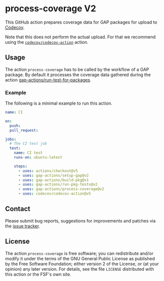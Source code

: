 # process-coverage V2

This GitHub action prepares coverage data for GAP packages for upload
to [Codecov](https://www.codecov.io/).

Note that this does not perform the actual upload. For that we recommend using
the [`codecov/codecov-action`](https://github.com/codecov/codecov-action) action.

## Usage

The action `process-coverage` has to be called by the workflow of a GAP
package.
By default it processes the coverage data gathered during the action
[gap-actions/run-test-for-packages](https://github.com/gap-actions/run-pkg-tests).

### Example

The following is a minimal example to run this action.

```yaml
name: CI

on:
  push:
  pull_request:

jobs:
  # The CI test job
  test:
    name: CI test
    runs-on: ubuntu-latest

    steps:
      - uses: actions/checkout@v5
      - uses: gap-actions/setup-gap@v2
      - uses: gap-actions/build-pkg@v1
      - uses: gap-actions/run-pkg-tests@v2
      - uses: gap-actions/process-coverage@v2
      - uses: codecov/codecov-action@v5
```

## Contact
Please submit bug reports, suggestions for improvements and patches via
the [issue tracker](https://github.com/gap-actions/process-coverage/issues).

## License
The action `process-coverage` is free software; you can redistribute
and/or modify it under the terms of the GNU General Public License as published
by the Free Software Foundation; either version 2 of the License, or (at your
opinion) any later version. For details, see the file `LICENSE` distributed
with this action or the FSF's own site.
